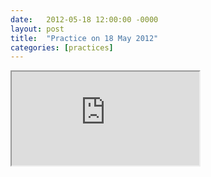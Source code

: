 ```yaml
---
date:   2012-05-18 12:00:00 -0000
layout: post
title:  "Practice on 18 May 2012"
categories: [practices]
---
```

<iframe src="https://www.youtube.com/embed/ARvmwRYP-kU?rel=0" allowfullscreen="allowfullscreen"></iframe>
